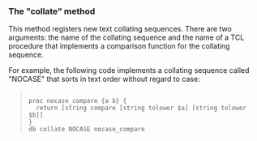 ### The "collate" method


This method registers new text collating sequences. There are
two arguments: the name of the collating sequence and the name of a
TCL procedure that implements a comparison function for the collating
sequence.



For example, the following code implements a collating sequence called
"NOCASE" that sorts in text order without regard to case:




> ```
> 
> proc nocase_compare {a b} {
>   return [string compare [string tolower $a] [string tolower $b]]
> }
> db collate NOCASE nocase_compare
> 
> ```



